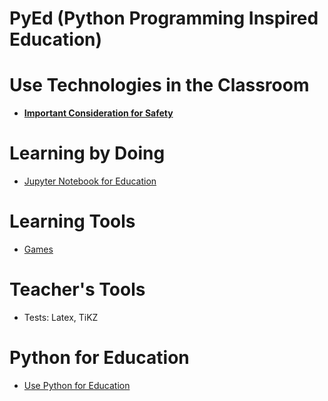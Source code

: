 # PyEd (Python Programming Inspired Education)


# Use Technologies in the Classroom

* **[Important Consideration for Safety](eSafe.md)**

# Learning by Doing

* [Jupyter Notebook for Education](jupyter/Jupyter_Education.md)

# Learning Tools

* [Games](games/games.md)

# Teacher's Tools

* Tests: Latex, TiKZ

# Python for Education

* [Use Python for Education](python/python.md)
